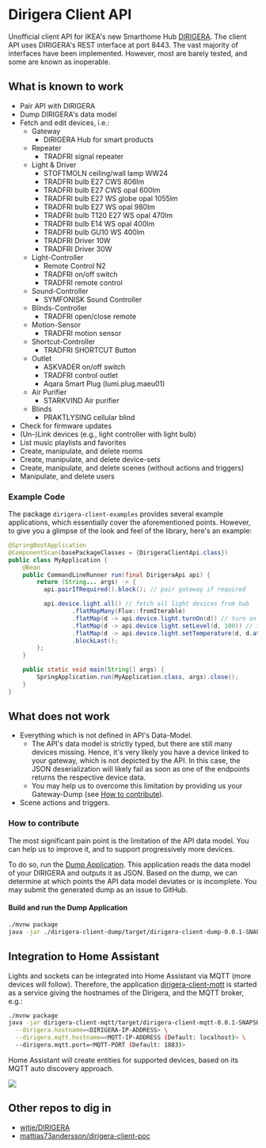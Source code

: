 # Dirigera Client API

Unofficial client API for IKEA's new Smarthome Hub
[DIRIGERA](https://github.com/wjtje/DIRIGERA). The client API
uses DIRIGERA's REST interface at port 8443. The vast majority
of interfaces have been implemented. However, most are
barely tested, and some are known as inoperable.

## What is known to work
* Pair API with DIRIGERA
* Dump DIRIGERA's data model
* Fetch and edit devices, i.e.:
  * Gateway
    * DIRIGERA Hub for smart products
  * Repeater
    * TRADFRI signal repeater
  * Light & Driver
    * STOFTMOLN ceiling/wall lamp WW24
    * TRADFRI bulb E27 CWS 806lm
    * TRADFRI bulb E27 CWS opal 600lm
    * TRADFRI bulb E27 WS globe opal 1055lm
    * TRADFRI bulb E27 WS opal 980lm
    * TRADFRI bulb T120 E27 WS opal 470lm
    * TRADFRI bulb E14 WS opal 400lm
    * TRADFRI bulb GU10 WS 400lm
    * TRADFRI Driver 10W
    * TRADFRI Driver 30W
  * Light-Controller
    * Remote Control N2
    * TRADFRI on/off switch
    * TRADFRI remote control
  * Sound-Controller 
    * SYMFONISK Sound Controller
  * Blinds-Controller
    * TRADFRI open/close remote
  * Motion-Sensor 
    * TRADFRI motion sensor
  * Shortcut-Controller
    * TRADFRI SHORTCUT Button
  * Outlet
    * ASKVADER on/off switch
    * TRADFRI control outlet
    * Aqara Smart Plug (lumi.plug.maeu01)
  * Air Purifier
    * STARKVIND Air purifier
  * Blinds
    * PRAKTLYSING cellular blind
* Check for firmware updates
* (Un-)Link devices (e.g., light controller with light bulb)
* List music playlists and favorites
* Create, manipulate, and delete rooms
* Create, manipulate, and delete device-sets
* Create, manipulate, and delete scenes (without actions and triggers)
* Manipulate, and delete users

### Example Code
The package `dirigera-client-examples` provides several example 
applications, which essentially cover the aforementioned points.
However, to give you a glimpse of the look and feel of the library, 
here's an example:
```java
@SpringBootApplication
@ComponentScan(basePackageClasses = {DirigeraClientApi.class})
public class MyApplication {
    @Bean
    public CommandLineRunner run(final DirigeraApi api) {
        return (String... args) -> {
          api.pairIfRequired().block(); // pair gateway if required

          api.device.light.all() // fetch all light devices from hub
                  .flatMapMany(Flux::fromIterable)
                  .flatMap(d -> api.device.light.turnOn(d)) // turn on lights
                  .flatMap(d -> api.device.light.setLevel(d, 100)) // turn on lights
                  .flatMap(d -> api.device.light.setTemperature(d, d.attributes.state.color.temperatureMax)) // set color temperature
                  .blockLast();
        };
    }

    public static void main(String[] args) {
        SpringApplication.run(MyApplication.class, args).close();
    }
}
```

## What does not work

* Everything which is not defined in API's Data-Model.
  * The API's data model is strictly typed, but there are still many 
    devices missing. Hence, it's very likely you have a device linked 
    to your gateway, which is not depicted by the API. In this case, the 
    JSON deserialization will likely fail as soon as one of the endpoints
    returns the respective device data.
  * You may help us to overcome this limitation by providing us your 
    Gateway-Dump (see [How to contribute](#how-to-contribute)).
* Scene actions and triggers.

### How to contribute

The most significant pain point is the limitation of the API data model. 
You can help us to improve it, and to support progressively more devices.

To do so, run the [Dump Application](dirigera-client-dump/src/main/java/de/dvdgeisler/iot/dirigera/client/dump/DumpApplication.java). 
This application reads the data model of your DIRIGERA and outputs it as JSON. Based on the dump, 
we can determine at which points the API data model deviates or is 
incomplete. You may submit the generated dump as an issue to GitHub.

#### Build and run the Dump Application
```bash
./mvnw package
java -jar ./dirigera-client-dump/target/dirigera-client-dump-0.0.1-SNAPSHOT.jar --dirigera.hostname=<DIRIGERA-IP-ADDRESS>
```

## Integration to Home Assistant

Lights and sockets can be integrated into Home Assistant via MQTT (more devices will follow).
Therefore, the application [dirigera-client-mqtt](dirigera-client-mqtt/src/main/java/de/dvdgeisler/iot/dirigera/client/mqtt/DirigeraClientMqttApplication.java) 
is started as a service giving the hostnames of the Dirigera, and the MQTT broker, e.g.:
```bash
./mvnw package
java -jar dirigera-client-mqtt/target/dirigera-client-mqtt-0.0.1-SNAPSHOT.jar \
  --dirigera.hostname=<DIRIGERA-IP-ADDRESS> \
  --dirigera.mqtt.hostname=<MQTT-IP-ADDRESS (Default: localhost)> \
  --dirigera.mqtt.port=<MQTT-PORT (Default: 1883)>
```
Home Assistant will create entities for supported devices, based on its MQTT auto discovery approach.

![](img/hass-integration.png)

## Other repos to dig in

* [wjtje/DIRIGERA](https://github.com/wjtje/DIRIGERA)
* [mattias73andersson/dirigera-client-poc](https://github.com/mattias73andersson/dirigera-client-poc)
